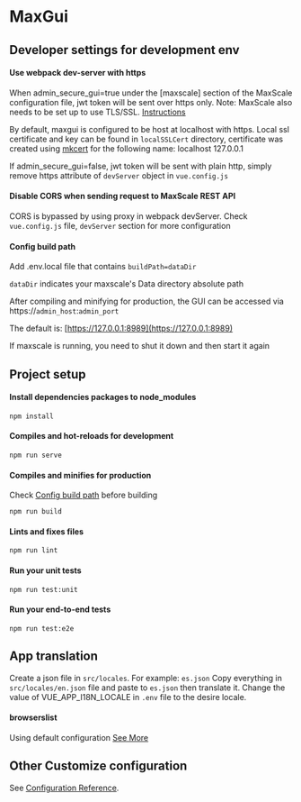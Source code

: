 # MaxGui

## Developer settings for development env

#### Use webpack dev-server with https

When admin_secure_gui=true under the [maxscale] section of the MaxScale
configuration file, jwt token will be sent over https only.
Note: MaxScale also needs to be set up to use TLS/SSL. [Instructions](https://github.com/mariadb-corporation/MaxScale/blob/develop/Documentation/Getting-Started/Configuration-Guide.md#admin_ssl_key)

By default, maxgui is configured to be host at localhost with https.
Local ssl certificate and key can be found in `localSSLCert` directory,
certificate was created using [mkcert](https://github.com/FiloSottile/mkcert) for the following name: localhost 127.0.0.1

If admin_secure_gui=false, jwt token will be sent with plain http,
simply remove https attribute of `devServer` object in `vue.config.js`

#### Disable CORS when sending request to MaxScale REST API

CORS is bypassed by using proxy in webpack devServer.
Check `vue.config.js` file, `devServer` section for more configuration

#### Config build path

Add .env.local file that contains `buildPath=dataDir`

`dataDir` indicates your maxscale's Data directory absolute path

After compiling and minifying for production, the GUI can be accessed via
https://`admin_host`:`admin_port`

The default is: [https://127.0.0.1:8989](https://127.0.0.1:8989)

If maxscale is running, you need to shut it down and then start it again

## Project setup

#### Install dependencies packages to node_modules

```
npm install
```

#### Compiles and hot-reloads for development

```
npm run serve
```

#### Compiles and minifies for production

Check [Config build path](#config-build-path) before building

```
npm run build
```

#### Lints and fixes files

```
npm run lint
```

#### Run your unit tests

```
npm run test:unit

```

#### Run your end-to-end tests

```
npm run test:e2e
```

## App translation

Create a json file in `src/locales`. For example: `es.json`
Copy everything in `src/locales/en.json` file and paste to `es.json`
then translate it.
Change the value of VUE_APP_I18N_LOCALE in `.env` file to the desire locale.

#### browserslist

Using default configuration
[See More](https://github.com/browserslist/browserslist)

## Other Customize configuration

See [Configuration Reference](https://cli.vuejs.org/config/).
